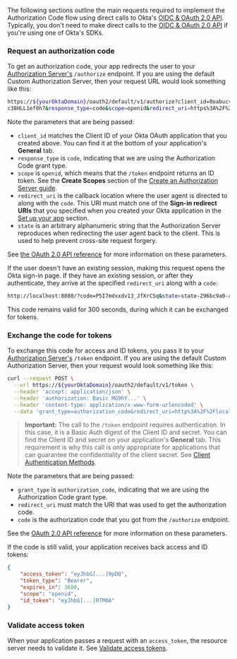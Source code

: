 The following sections outline the main requests required to implement the Authorization Code flow using direct calls to Okta's [OIDC & OAuth 2.0 API](/docs/references/api/oidc/). Typically, you don't need to make direct calls to the [OIDC & OAuth 2.0 API](/docs/references/api/oidc/) if you're using one of Okta's SDKs.

### Request an authorization code

To get an authorization code, your app redirects the user to your [Authorization Server's](/docs/concepts/auth-servers/) `/authorize` endpoint. If you are using the default Custom Authorization Server, then your request URL would look something like this:

```bash
https://${yourOktaDomain}/oauth2/default/v1/authorize?client_id=0oabucvy
c38HLL1ef0h7&response_type=code&scope=openid&redirect_uri=https%3A%2F%2Fexample.com&state=state-296bc9a0-a2a2-4a57-be1a-d0e2fd9bb601
```

Note the parameters that are being passed:

- `client_id` matches the Client ID of your Okta OAuth application that you created above. You can find it at the bottom of your application's **General** tab.
- `response_type` is `code`, indicating that we are using the Authorization Code grant type.
- `scope` is `openid`, which means that the `/token` endpoint returns an ID token. See the **Create Scopes** section of the [Create an Authorization Server guide](/docs/guides/customize-authz-server/main/#create-scopes).
- `redirect_uri` is the callback location where the user agent is directed to along with the `code`. This URI must match one of the **Sign-in redirect URIs** that you specified when you created your Okta application in the [Set up your app](#set-up-your-app) section.
- `state` is an arbitrary alphanumeric string that the Authorization Server reproduces when redirecting the user agent back to the client. This is used to help prevent cross-site request forgery.

See [the OAuth 2.0 API reference](/docs/references/api/oidc/#authorize) for more information on these parameters.

If the user doesn't have an existing session, making this request opens the Okta sign-in page. If they have an existing session, or after they authenticate, they arrive at the specified `redirect_uri` along with a `code`:

```bash
http://localhost:8080/?code=P5I7mdxxdv13_JfXrCSq&state=state-296bc9a0-a2a2-4a57-be1a-d0e2fd9bb601
```

This code remains valid for 300 seconds, during which it can be exchanged for tokens.

### Exchange the code for tokens

To exchange this code for access and ID tokens, you pass it to your [Authorization Server's](/docs/concepts/auth-servers/) `/token` endpoint. If you are using the default Custom Authorization Server, then your request would look something like this:

```bash
curl --request POST \
  --url https://${yourOktaDomain}/oauth2/default/v1/token \
  --header 'accept: application/json' \
  --header 'authorization: Basic MG9hY...' \
  --header 'content-type: application/x-www-form-urlencoded' \
  --data 'grant_type=authorization_code&redirect_uri=http%3A%2F%2Flocalhost%3A8080&code=P59yPm1_X1gxtdEOEZjn'
```

> **Important:** The call to the `/token` endpoint requires authentication. In this case, it is a Basic Auth digest of the Client ID and secret. You can find the Client ID and secret on your application's **General** tab. This requirement is why this call is only appropriate for applications that can guarantee the confidentiality of the client secret. See [Client Authentication Methods](/docs/references/api/oidc/#client-authentication-methods).

Note the parameters that are being passed:

- `grant_type` is `authorization_code`, indicating that we are using the Authorization Code grant type.
- `redirect_uri` must match the URI that was used to get the authorization code.
- `code` is the authorization code that you got from the `/authorize` endpoint.

See the [OAuth 2.0 API reference](/docs/references/api/oidc/#token) for more information on these parameters.

If the code is still valid, your application receives back access and ID tokens:

```json
{
    "access_token": "eyJhbG[...]9pDQ",
    "token_type": "Bearer",
    "expires_in": 3600,
    "scope": "openid",
    "id_token": "eyJhbG[...]RTM0A"
}
```

### Validate access token

When your application passes a request with an `access_token`, the resource server needs to validate it. See [Validate access tokens](/docs/guides/validate-access-tokens/).
